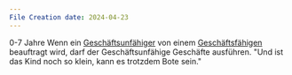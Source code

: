 ```yaml
---
File Creation date: 2024-04-23
---
```

0-7 Jahre
Wenn ein [Geschäftsunfähiger](Geschäftsunfähigkeit.md) von einem [Geschäftsfähigen](Geschäftsfähigkeit.md) beauftragt wird, darf der Geschäftsunfähige Geschäfte ausführen.
"Und ist das Kind noch so klein, kann es trotzdem Bote sein."